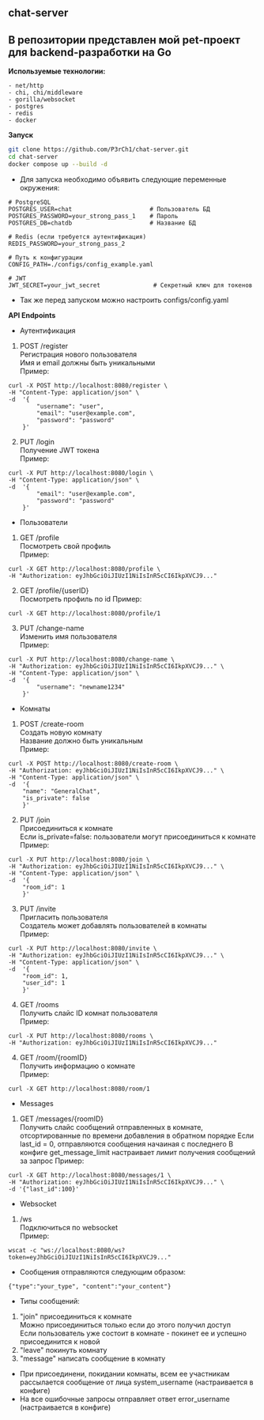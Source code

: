 ## chat-server
## В репозитории представлен мой pet-проект для backend-разработки на Go
**Используемые технологии:** 

```
- net/http
- chi, chi/middleware
- gorilla/websocket
- postgres
- redis
- docker
```

**Запуск**
```bash
git clone https://github.com/P3rCh1/chat-server.git
cd chat-server
docker compose up --build -d
```
- Для запуска необходимо объявить следующие переменные окружения:  
```
# PostgreSQL
POSTGRES_USER=chat                      # Пользователь БД
POSTGRES_PASSWORD=your_strong_pass_1    # Пароль
POSTGRES_DB=chatdb                      # Название БД

# Redis (если требуется аутентификация)
REDIS_PASSWORD=your_strong_pass_2

# Путь к конфигурации
CONFIG_PATH=./configs/config_example.yaml

# JWT
JWT_SECRET=your_jwt_secret               # Секретный ключ для токенов
```
- Так же перед запуском можно настроить configs/config.yaml  
  
**API Endpoints**

- Аутентификация

1) POST	/register  
Регистрация нового пользователя  
Имя и email должны быть уникальными  
Пример:
```
curl -X POST http://localhost:8080/register \
-H "Content-Type: application/json" \
-d  '{
        "username": "user",
        "email": "user@example.com",
        "password": "password"
    }'
```

2) PUT 	/login  
Получение JWT токена  
Пример:
```
curl -X PUT http://localhost:8080/login \
-H "Content-Type: application/json" \
-d  '{
        "email": "user@example.com",
        "password": "password"
    }'
```

- Пользователи  

1) GET	/profile  
Посмотреть свой профиль  
Пример:
```
curl -X GET http://localhost:8080/profile \
-H "Authorization: eyJhbGciOiJIUzI1NiIsInR5cCI6IkpXVCJ9..."
```

2) GET	/profile/{userID}  
Посмотреть профиль по id 
Пример:
```
curl -X GET http://localhost:8080/profile/1
```

3) PUT	/change-name  
Изменить имя пользователя  
Пример:  
```
curl -X PUT http://localhost:8080/change-name \
-H "Authorization: eyJhbGciOiJIUzI1NiIsInR5cCI6IkpXVCJ9..." \
-H "Content-Type: application/json" \
-d  '{
        "username": "newname1234"
    }'
```

- Комнаты  
1) POST	/create-room  
Создать новую комнату  
Название должно быть уникальным  
Пример:
```
curl -X POST http://localhost:8080/create-room \
-H "Authorization: eyJhbGciOiJIUzI1NiIsInR5cCI6IkpXVCJ9..." \
-H "Content-Type: application/json" \
-d  '{
    "name": "GeneralChat",
    "is_private": false
    }'
```

2) PUT /join  
Присоединиться к комнате  
Если is_private=false: пользователи могут присоединиться к комнате  
Пример:
```
curl -X PUT http://localhost:8080/join \
-H "Authorization: eyJhbGciOiJIUzI1NiIsInR5cCI6IkpXVCJ9..." \
-H "Content-Type: application/json" \
-d  '{
    "room_id": 1
    }'
```

3) PUT /invite  
Пригласить пользователя  
Создатель может добавлять пользователей в комнаты  
Пример:
```
curl -X PUT http://localhost:8080/invite \
-H "Authorization: eyJhbGciOiJIUzI1NiIsInR5cCI6IkpXVCJ9..." \
-H "Content-Type: application/json" \
-d  '{
    "room_id": 1,
    "user_id": 1
    }'
```

4) GET /rooms  
Получить слайс ID комнат пользователя  
Пример:
```
curl -X PUT http://localhost:8080/rooms \
-H "Authorization: eyJhbGciOiJIUzI1NiIsInR5cCI6IkpXVCJ9..."
```

4) GET /room/{roomID}  
Получить информацию о комнате  
Пример:
```
curl -X GET http://localhost:8080/room/1
```  

- Messages  
1) GET /messages/{roomID}  
Получить слайс сообщений отправленных в комнате, отсортированные по времени добавления в обратном порядке
Eсли last_id = 0, отправляются сообщения начаиная с последнего
В конфиге get_message_limit настраивает лимит получения сообщений за запрос
Пример:
```
curl -X GET http://localhost:8080/messages/1 \
-H "Authorization: eyJhbGciOiJIUzI1NiIsInR5cCI6IkpXVCJ9..." \
-d '{"last_id":100}'
```

- Websocket  
1) /ws  
Подключиться по websocket  
Пример:
```
wscat -c "ws://localhost:8080/ws?token=eyJhbGciOiJIUzI1NiIsInR5cCI6IkpXVCJ9..."
```

- Сообщения отправляются следующим образом:
```
{"type":"your_type", "content":"your_content"}
```
- Типы сообщений:
1) "join" присоединиться к комнате  
Можно присоединиться только если до этого получил доступ  
Если пользователь уже состоит в комнате - покинет ее и успешно присоединится к новой
2) "leave" покинуть комнату  
3) "message" написать сообщение в комнату
 
- При присоединени, покидании комнаты, всем ее участникам рассылается сообщение от лица system_username (настраивается в конфиге)  
- На все ошибочные запросы отправляет ответ error_username (настраивается в конфиге)